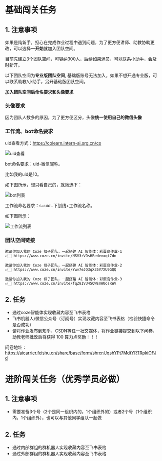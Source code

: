 # 基础闯关任务

## 1. 注意事项

如果是纯新手，担心在完成作业过程中遇到问题，为了更方便讲师、助教协助更改，可以选择**一开始**就加入团队空间。

目前先建立3个团队空间，可容纳300人，后续如果满员，可以联系小助手，会及时新开。

以下团队空间为**专业版团队空间**, 基础版账号无法加入。如果不想开通专业版，可以联系助教/小助手，另开基础版团队空间。

**加入团队空间后命名要求和头像要求**

### 头像要求

因为团队人数多的原因，为了更方便区分，头像**统一使用自己的微信头像**

### 工作流、bot命名要求

uid查看方式：https://colearn.intern-ai.org.cn/co

![uid查看](https://github.com/user-attachments/assets/b1218785-d36d-4683-9bd5-5f4a4cf59d5c)

bot命名要求：uid-微信昵称。

比如我的uid是10。

如下图所示，想只看自己的，就筛选下：

![bot列表](https://github.com/user-attachments/assets/54a05a22-8592-4170-856e-7d6915356ed6)

工作流命名要求：s+uid+下划线+工作流名称。
  
如下图所示：

![工作流列表](https://github.com/user-attachments/assets/c744903c-61da-481c-95ac-d9485a097729)

### 团队空间链接

```
邀请你加入我的 Coze 扣子团队，一起搭建 AI 智能体：彩蛋岛作业-1
👉🏻 https://www.coze.cn/invite/NSV3rVOsHBedevxqt7dn
```

```
邀请你加入我的 Coze 扣子团队，一起搭建 AI 智能体：彩蛋岛作业-2
👉🏻 https://www.coze.cn/invite/Ywv7eJQ3qX35V7XU9GQQ
```

```
邀请你加入我的 Coze 扣子团队，一起搭建 AI 智能体：彩蛋岛作业-3
👉🏻 https://www.coze.cn/invite/fqZ8IVU4SQWsmWUosRWV
```

## 2. 任务

- 通过coze智能体实现收藏内容至飞书表格
- 飞书机器人/微信公众号（订阅号）实现收藏内容至飞书表格（检验快捷命令是否成功）
- 请将作业发布到知乎、CSDN等任一社交媒体，将作业链接提交到以下问卷，助教老师批改后将获得 100 算力点奖励！！！

问卷地址：https://aicarrier.feishu.cn/share/base/form/shrcnUqshYPt7MdtYRTRpkiOFJd


# 进阶闯关任务（优秀学员必做）

## 1. 注意事项

- 需要准备3个号（2个是同一组织内的，1个组织外的）或者2个号（1个组织内，1个组织外），也可以与其他同学组队一起做

## 2. 任务

- 通过内部群组的群机器人实现收藏内容至飞书表格
- 通过外部群组的群机器人实现收藏内容至飞书表格


